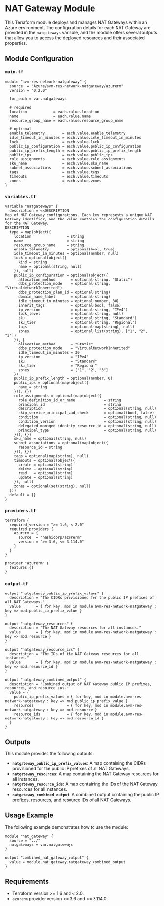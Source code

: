 
# NAT Gateway Module

This Terraform module deploys and manages NAT Gateways within an Azure environment. The configuration details for each NAT Gateway are provided in the `natgateways` variable, and the module offers several outputs that allow you to access the deployed resources and their associated properties.

## Module Configuration

### `main.tf`

```hcl
module "avm-res-network-natgateway" {
  source  = "Azure/avm-res-network-natgateway/azurerm"
  version = "0.2.0"

  for_each = var.natgateways

  # required
  location            = each.value.location
  name                = each.value.name
  resource_group_name = each.value.resource_group_name

  # optional
  enable_telemetry        = each.value.enable_telemetry
  idle_timeout_in_minutes = each.value.idle_timeout_in_minutes
  lock                    = each.value.lock
  public_ip_configuration = each.value.public_ip_configuration
  public_ip_prefix_length = each.value.public_ip_prefix_length
  public_ips              = each.value.public_ips
  role_assignments        = each.value.role_assignments
  sku_name                = each.value.sku_name
  subnet_associations     = each.value.subnet_associations
  tags                    = each.value.tags
  timeouts                = each.value.timeouts
  zones                   = each.value.zones
}
```

### `variables.tf`

```hcl
variable "natgateways" {
  description = <<DESCRIPTION
Map of NAT Gateway configurations. Each key represents a unique NAT Gateway identifier, and the value contains the configuration details for the NAT Gateway.
DESCRIPTION
  type = map(object({
    location                = string
    name                    = string
    resource_group_name     = string
    enable_telemetry        = optional(bool, true)
    idle_timeout_in_minutes = optional(number, null)
    lock = optional(object({
      kind = string
      name = optional(string, null)
    }), null)
    public_ip_configuration = optional(object({
      allocation_method       = optional(string, "Static")
      ddos_protection_mode    = optional(string, "VirtualNetworkInherited")
      ddos_protection_plan_id = optional(string)
      domain_name_label       = optional(string)
      idle_timeout_in_minutes = optional(number, 30)
      inherit_tags            = optional(bool, false)
      ip_version              = optional(string, "IPv4")
      lock_level              = optional(string, null)
      sku                     = optional(string, "Standard")
      sku_tier                = optional(string, "Regional")
      tags                    = optional(map(string), null)
      zones                   = optional(list(string), ["1", "2", "3"])
    }), {
      allocation_method       = "Static"
      ddos_protection_mode    = "VirtualNetworkInherited"
      idle_timeout_in_minutes = 30
      ip_version              = "IPv4"
      sku                     = "Standard"
      sku_tier                = "Regional"
      zones                   = ["1", "2", "3"]
    })
    public_ip_prefix_length = optional(number, 0)
    public_ips = optional(map(object({
      name = string
    })), {})
    role_assignments = optional(map(object({
      role_definition_id_or_name             = string
      principal_id                           = string
      description                            = optional(string, null)
      skip_service_principal_aad_check       = optional(bool, false)
      condition                              = optional(string, null)
      condition_version                      = optional(string, null)
      delegated_managed_identity_resource_id = optional(string, null)
      principal_type                         = optional(string, null)
    })), {})
    sku_name = optional(string, null)
    subnet_associations = optional(map(object({
      resource_id = string
    })), {})
    tags = optional(map(string), null)
    timeouts = optional(object({
      create = optional(string)
      delete = optional(string)
      read   = optional(string)
      update = optional(string)
    }), null)
    zones = optional(set(string), null)
  }))
  default = {}
}
```

### `providers.tf`

```hcl
terraform {
  required_version = ">= 1.6, < 2.0"
  required_providers {
    azurerm = {
      source  = "hashicorp/azurerm"
      version = ">= 3.6, <= 3.114.0"
    }
  }
}

provider "azurerm" {
  features {}
}
```

### `output.tf`

```hcl
output "natgateway_public_ip_prefix_values" {
  description = "The CIDRs provisioned for the public IP prefixes of all NAT Gateways."
  value       = { for key, mod in module.avm-res-network-natgateway : key => mod.public_ip_prefix_value }
}

output "natgateway_resources" {
  description = "The NAT Gateway resources for all instances."
  value       = { for key, mod in module.avm-res-network-natgateway : key => mod.resource }
}

output "natgateway_resource_ids" {
  description = "The IDs of the NAT Gateway resources for all instances."
  value       = { for key, mod in module.avm-res-network-natgateway : key => mod.resource_id }
}

output "natgateway_combined_output" {
  description = "Combined output of NAT Gateway public IP prefixes, resources, and resource IDs."
  value = {
    public_ip_prefix_values = { for key, mod in module.avm-res-network-natgateway : key => mod.public_ip_prefix_value }
    resources               = { for key, mod in module.avm-res-network-natgateway : key => mod.resource }
    resource_ids            = { for key, mod in module.avm-res-network-natgateway : key => mod.resource_id }
  }
}
```

## Outputs

This module provides the following outputs:

- **`natgateway_public_ip_prefix_values`**: A map containing the CIDRs provisioned for the public IP prefixes of all NAT Gateways.
- **`natgateway_resources`**: A map containing the NAT Gateway resources for all instances.
- **`natgateway_resource_ids`**: A map containing the IDs of the NAT Gateway resources for all instances.
- **`natgateway_combined_output`**: A combined output containing the public IP prefixes, resources, and resource IDs of all NAT Gateways.

## Usage Example

The following example demonstrates how to use the module:

```hcl
module "nat_gateway" {
  source = "../"
  natgateways = var.natgateways
}

output "combined_nat_gateway_output" {
  value = module.nat_gateway.natgateway_combined_output
}
```

## Requirements

- Terraform version >= 1.6 and < 2.0.
- `azurerm` provider version >= 3.6 and <= 3.114.0.

